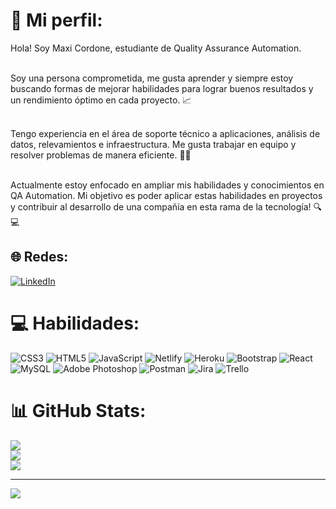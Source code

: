 # 💫 Mi perfil:
Hola! Soy Maxi Cordone, estudiante de Quality Assurance Automation.</br></br>

Soy una persona comprometida, me gusta aprender y siempre estoy buscando formas de mejorar habilidades para lograr buenos resultados y un rendimiento óptimo en cada proyecto. 📈</br></br>

Tengo experiencia en el área de soporte técnico a aplicaciones, análisis de datos, relevamientos e infraestructura. Me gusta trabajar en equipo y resolver problemas de manera eficiente. 👨‍💻</br></br>

Actualmente estoy enfocado en ampliar mis habilidades y conocimientos en QA Automation.
Mi objetivo es poder aplicar estas habilidades en proyectos y contribuir al desarrollo de una compañía en esta rama de la tecnología! 🔍💻


## 🌐 Redes:
[![LinkedIn](https://img.shields.io/badge/LinkedIn-%230077B5.svg?logo=linkedin&logoColor=white)](https://linkedin.com/in/https://www.linkedin.com/in/maxi-cordone/) 

# 💻 Habilidades:
![CSS3](https://img.shields.io/badge/css3-%231572B6.svg?style=for-the-badge&logo=css3&logoColor=white) ![HTML5](https://img.shields.io/badge/html5-%23E34F26.svg?style=for-the-badge&logo=html5&logoColor=white) ![JavaScript](https://img.shields.io/badge/javascript-%23323330.svg?style=for-the-badge&logo=javascript&logoColor=%23F7DF1E) ![Netlify](https://img.shields.io/badge/netlify-%23000000.svg?style=for-the-badge&logo=netlify&logoColor=#00C7B7) ![Heroku](https://img.shields.io/badge/heroku-%23430098.svg?style=for-the-badge&logo=heroku&logoColor=white) ![Bootstrap](https://img.shields.io/badge/bootstrap-%23563D7C.svg?style=for-the-badge&logo=bootstrap&logoColor=white) ![React](https://img.shields.io/badge/react-%2320232a.svg?style=for-the-badge&logo=react&logoColor=%2361DAFB) ![MySQL](https://img.shields.io/badge/mysql-%2300f.svg?style=for-the-badge&logo=mysql&logoColor=white) ![Adobe Photoshop](https://img.shields.io/badge/adobephotoshop-%2331A8FF.svg?style=for-the-badge&logo=adobephotoshop&logoColor=white) ![Postman](https://img.shields.io/badge/Postman-FF6C37?style=for-the-badge&logo=postman&logoColor=white) ![Jira](https://img.shields.io/badge/jira-%230A0FFF.svg?style=for-the-badge&logo=jira&logoColor=white) ![Trello](https://img.shields.io/badge/Trello-%23026AA7.svg?style=for-the-badge&logo=Trello&logoColor=white)
# 📊 GitHub Stats:
![](https://github-readme-stats.vercel.app/api?username=Maxiboolean&theme=nord&hide_border=true&include_all_commits=false&count_private=false)<br/>
![](https://github-readme-streak-stats.herokuapp.com/?user=Maxiboolean&theme=nord&hide_border=true)<br/>
![](https://github-readme-stats.vercel.app/api/top-langs/?username=Maxiboolean&theme=nord&hide_border=true&include_all_commits=false&count_private=false&layout=compact)

---
[![](https://visitcount.itsvg.in/api?id=Maxiboolean&icon=0&color=0)](https://visitcount.itsvg.in)

<!-- Proudly created with GPRM ( https://gprm.itsvg.in ) -->
